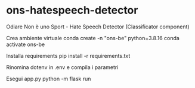 # ons-hatespeech-detector
Odiare Non è uno Sport - Hate Speech Detector (Classificator component)

Crea ambiente virtuale
conda create -n "ons-be" python=3.8.16
conda activate ons-be

Installa requirements
pip install -r requirements.txt

Rinomina dotenv in .env e compila i parametri

Esegui app.py
python -m flask run
